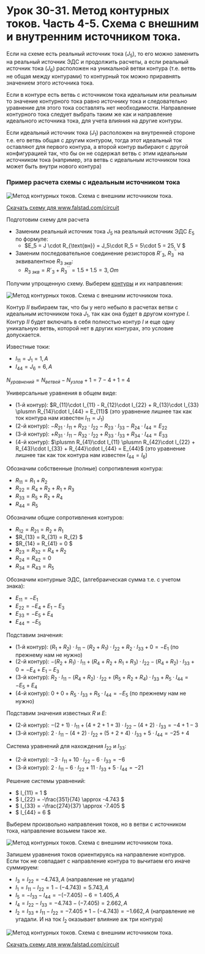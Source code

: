 # Урок 30-31. Метод контурных токов. Часть 4-5. Схема с внешним и внутренним источником тока.

Если на схеме есть реальный источник тока ($J_5$), то его можно заменить на реальный источник ЭДС и продолжить расчеты, а если реальный источник тока ($J_6$) расположен на уникальной ветви контура (т.е. ветвь не общая между контурами) то контурный ток можно приравнять значением этого источника тока.

Если в контуре есть ветвь с источником тока идеальным или реальным то значение контурного тока равно источнику тока и следовательно уравнение для этого тока составлять нет необходимости. Направление контурного тока следует выбрать таким же как и направление идеального источника тока, для учета влияния на другие контуры.

Если идеальный источник тока ($J_1$) расположен на внутренней стороне т.е. его ветвь общая с другим контуром, тогда этот идеальный ток оставляют для первого контура, а второй контур выбирают с другой конфигурацией так, что бы он не содержал ветвь с этим идеальным источником тока (например, эта ветвь с идеальным источником тока может быть внутри нового контура)

### Пример расчета схемы с идеальным источником тока

![Метод контурных токов. Схема с внешним источником тока.](../img/88.png "Метод контурных токов. Схема с внешним источником тока.")

<a href="/theories_of_electrical_circuits/falstad/circuitjs-31.txt" download="circuitjs-31.txt">Скачать схему для www.falstad.com/circuit</a>

Подготовим схему для расчета

- Заменим реальный источник тока $J_5$ на реальный источник ЭДС $E_5$ по формуле:
  - $E_5 = J \cdot R_{\text{вн}} = J_5\cdot R_5 = 5\cdot 5 = 25, V $
- Заменим последовательное соединение резисторов $R´_3$, $R^{´'}_3$ на эквивалентное $R_{3\ экв}$:
    - $R_{3\ экв} = R´_3 + R^{´´}_3 = 1.5+1.5=3, Om$

Получим упрощенную схему. Выберем [контуры](/glossary_of_terms/index.html#Контур) и их направления:

![Метод контурных токов. Схема с внешним источником тока.](../img/89.png "Метод контурных токов. Схема с внешним источником тока.")   

Контур $II$ выбираем так, что бы у него небыло в расчетах ветви с идеальным источником тока $J_1$, так как она будет в другом контуре $I$. Контур $II$ будет включать в себя полностью контур $I$ и еще одну уникальную ветвь, которой нет в других контурах, это условие допускается.

Известные токи:
- $I_{11} = J_1 = 1, A$
- $I_{44} = J_6 = 6, A$


$N_{уравнений}=N_{ветвей} - N_{узлов} + 1 = 7 - 4 + 1 = 4$

Универсальные уравнения в общем виде:
- (1-й контур): $R_{11}\cdot I_{11} - R_{12}\cdot I_{22} + R_{13}\cdot I_{33} \plusmn R_{14}\cdot I_{44} = E_{11}$ (это уравнение лишнее так как ток контура нам известен $I_{11}=J_1$)
- (2-й контур): $- R_{21}\cdot I_{11} + R_{22}\cdot I_{22} - R_{23}\cdot I_{33} - R_{24}\cdot I_{44} = E_{22}$
- (3-й контур): $+ R_{31}\cdot I_{11} - R_{32}\cdot I_{22} + R_{33}\cdot I_{33} + R_{34}\cdot I_{44} = E_{33}$
- (4-й контур): $\plusmn R_{41}\cdot I_{11} \plusmn R_{42}\cdot I_{22} + R_{43}\cdot I_{33} + R_{44}\cdot I_{44} = E_{44}$ (это уравнение лишнее так как ток контура нам известен $I_{44}=I_6$)

Обозначим собственные (полные) сопротивления контура:
- $R_{11} = R_{1} + R_{2}$
- $R_{22} = R_{4} + R_{2} + R_{1} + R_{3}$
- $R_{33} = R_{5} + R_2 + R_{4}$
- $R_{44} = R_{5}$

Обозначим общие сопротивления контуров:
- $R_{12} = R_{21} = R_{2} + R_{1}$
- $R_{13} = R_{31} = R_{2} $
- $R_{14} = R_{41} = 0 $
- $R_{23} = R_{32} = R_{4} + R_{2}$
- $R_{24} = R_{42} = 0$
- $R_{34} = R_{43} = R_{5}$

Обозначим контурные ЭДС, (алгебраическая сумма т.е. с учетом знака):
- $E_{11}=-E_{1}$
- $E_{22}=-E_{4}+E_{1}-E_{3}$
- $E_{33}=-E_{5}+E_{4}$
- $E_{44}=-E_{5}$

Подставим значения:
- (1-й контур): $(R_{1} + R_{2})\cdot I_{11} - (R_{2} + R_{1})\cdot I_{22} + R_{2}\cdot I_{33} + 0 = -E_{1}$ (по прежнему нам не нужно)
- (2-й контур): $-(R_{2} + R_{1})\cdot I_{11} + (R_{4} + R_{2} + R_{1} + R_{3})\cdot I_{22} - (R_{4} + R_{2})\cdot I_{33} + 0 = -E_{4}+E_{1}-E_{3}$
- (3-й контур): $R_{2}\cdot I_{11} - (R_{4} + R_{2})\cdot I_{22} + (R_{5} + R_2 + R_{4})\cdot I_{33} + R_{5}\cdot I_{44} = -E_{5}+E_{4}$
- (4-й контур): $0 + 0 + R_{5}\cdot I_{33} + R_{5}\cdot I_{44} = -E_{5}$  (по прежнему нам не нужно)

Подставим значения известных $R$ и $E$:
- (2-й контур): $- (2 + 1)\cdot I_{11} + (4 + 2 + 1 + 3)\cdot I_{22} - (4 + 2)\cdot I_{33} = -4+1-3$
- (3-й контур): $2\cdot I_{11} - (4 + 2)\cdot I_{22} + (5 + 2 + 4)\cdot I_{33} + 5\cdot I_{44} = -25+4$

Система уравнений для нахождения $I_{22}$ и $I_{33}$:

- (2-й контур): $-3\cdot I_{11} + 10\cdot I_{22} - 6\cdot I_{33} = -6$
- (3-й контур): $2\cdot I_{11} - 6\cdot I_{22} + 11\cdot I_{33} + 5\cdot I_{44} = -21$


Решение системы уравнений:
- $ I_{11} = 1 $
- $ I_{22} = -\frac{351}{74} \approx -4.743 $
- $ I_{33} = -\frac{274}{37} \approx -7.405 $
- $ I_{44} = 6 $

Выберем произвольно направления токов, но в ветви с источником тока, направление возьмем такое же.

![Метод контурных токов. Схема с внешним источником тока.](../img/90.png "Метод контурных токов. Схема с внешним источником тока.") 

Запишем уравнения токов ориентируясь на направление контуров. Если ток не совпадает с направление контура то вычитаем его иначе суммируем:
- $I_3=I_{22} = -4.743, A$ (направление не угадали)
- $I_1=I_{11} - I_{22} = 1-(-4.743) = 5.743, A$  
- $I_5=-I_{33}-I_{44} = -(-7.405) - 6 = 1.405, A$  
- $I_4=I_{22}-I_{33}=-4.743-(-7.405)= 2.662, A$  
- $I_2= I_{33} + I_{11} - I_{22} = -7.405 + 1 - (-4.743)= −1.662, A$  (направление не угадали. И на ток $I_2$ оказывает влияние аж три контура)

![Метод контурных токов. Схема с внешним источником тока.](../img/91.png "Метод контурных токов. Схема с внешним источником тока.") 

<a href="/theories_of_electrical_circuits/falstad/circuitjs-31.2.txt" download="circuitjs-31.2.txt">Скачать схему для www.falstad.com/circuit</a>
